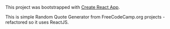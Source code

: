 This project was bootstrapped with [Create React App](https://github.com/facebookincubator/create-react-app).

This is simple Random Quote Generator from FreeCodeCamp.org projects - refactored so it uses ReactJS.